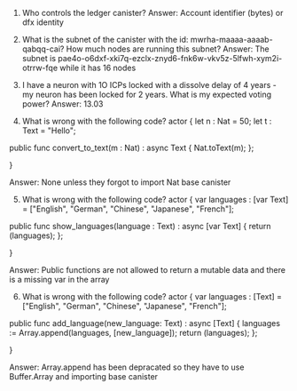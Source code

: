 1. Who controls the ledger canister?
Answer: Account identifier (bytes) or dfx identity
2. What is the subnet of the canister with the id: mwrha-maaaa-aaaab-qabqq-cai? How much nodes are running this subnet?
Answer: The subnet is pae4o-o6dxf-xki7q-ezclx-znyd6-fnk6w-vkv5z-5lfwh-xym2i-otrrw-fqe while it has 16 nodes
3. I have a neuron with 1O ICPs locked with a dissolve delay of 4 years - my neuron has been locked for 2 years. What is my expected voting power?
Answer: 13.03

4. What is wrong with the following code?
actor {
  let n : Nat = 50;
  let t : Text = "Hello";

  public func convert_to_text(m : Nat) : async Text {
    Nat.toText(m);
  };
 
}

Answer: None unless they forgot to import Nat base canister

5. What is wrong with the following code?
actor {
  var languages : [var Text] = ["English", "German", "Chinese", "Japanese", "French"];

  public func show_languages(language : Text) : async [var Text] {
    return (languages);
  };
 
}

Answer: Public functions are not allowed to return a mutable data and there is a missing var in the array

6. What is wrong with the following code?
actor {
  var languages : [Text] = ["English", "German", "Chinese", "Japanese", "French"];

  public func add_language(new_language: Text) : async [Text] {
    languages := Array.append<Text>(languages, [new_language]);
    return (languages);
  };
 
}

Answer: Array.append has been depracated so they have to use Buffer.Array and importing base canister